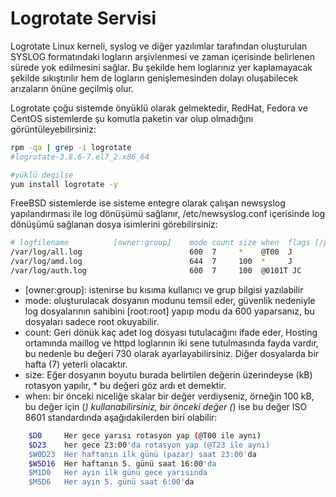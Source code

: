# Logrotate Servisi

Logrotate Linux kerneli, syslog ve diğer yazılımlar tarafından oluşturulan SYSLOG formatındaki logların arşivlenmesi ve zaman içerisinde belirlenen sürede yok edilmesini sağlar. Bu şekilde hem loglarınız yer kaplamayacak şekilde sıkıştırılır hem de logların genişlemesinden dolayı oluşabilecek arızaların önüne geçilmiş olur.

Logrotate çoğu sistemde önyüklü olarak gelmektedir, RedHat, Fedora ve CentOS sistemlerde şu komutla paketin var olup olmadığını görüntüleyebilirsiniz:
```bash
rpm -qa | grep -i logrotate
#logrotate-3.8.6-7.el7_2.x86_64

#yüklü degilse
yum install logrotate -y
```




FreeBSD sistemlerde ise sisteme entegre olarak çalışan newsyslog yapılandırması ile log dönüşümü sağlanır, /etc/newsyslog.conf içerisinde log dönüşümü sağlanan dosya isimlerini görebilirsiniz:
```bash
# logfilename          [owner:group]    mode count size when  flags [/pid_file] [sig_num]
/var/log/all.log                        600  7     *    @T00  J
/var/log/amd.log                        644  7     100  *     J
/var/log/auth.log                       600  7     100  @0101T JC
```

* [owner:group]: istenirse bu kısıma kullanıcı ve grup bilgisi yazılabilir
* mode: oluşturulacak dosyanın modunu temsil eder, güvenlik nedeniyle log dosyalarının sahibini [root:root] yapıp modu da 600 yaparsanız, bu dosyaları sadece root okuyabilir.
* count: Geri dönük kaç adet log dosyası tutulacağını ifade eder, Hosting ortamında maillog ve httpd loglarının iki sene tutulmasında fayda vardır, bu nedenle bu değeri 730 olarak ayarlayabilirsiniz. Diğer dosyalarda bir hafta (7) yeterli olacaktır.
* size: Eğer dosyanın boyutu burada belirtilen değerin üzerindeyse (kB) rotasyon yapılır, * bu değeri göz ardı et demektir.
* when: bir önceki niceliğe skalar bir değer verdiyseniz, örneğin 100 kB, bu değer için (*) kullanabilirsiniz, bir önceki değer (*) ise bu değer ISO 8601 standardında aşağıdakilerden biri olabilir:
```bash
    $D0     Her gece yarısı rotasyon yap (@T00 ile aynı)
    $D23    her gece 23:00'da rotasyon yap (@T23 ile aynı)
	$W0D23  Her haftanın ilk günü (pazar) saat 23:00'da
    $W5D16  Her haftanın 5. günü saat 16:00'da
    $M1D0   Her ayın ilk günü gece yarısında
    $M5D6   Her ayın 5. günü saat 6:00'da
```

